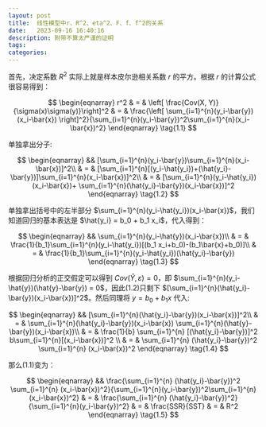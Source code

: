 ```yaml
---
layout: post
title:  线性模型中r、R^2、eta^2、F、f、f^2的关系
date:   2023-09-16 16:40:16
description: 附带不算太严谨的证明
tags: 
categories: 
---
```


首先，决定系数 $R^2$ 实际上就是样本皮尔逊相关系数 $r$ 的平方。根据 $r$ 的计算公式很容易得到：

$$
\begin{eqnarray}
r^2 & = & \left[ \frac{Cov(X, Y)}{\sigma(x)\sigma(y)}\right]^2
& = & \frac{\left[ \sum_{i=1}^{n}(y_i-\bar{y})(x_i-\bar{x}) \right]^2}{\sum_{i=1}^{n}(y_i-\bar{y})^2\sum_{i=1}^{n}(x_i-\bar{x})^2} 
\end{eqnarray}
\tag{1.1}
$$

单独拿出分子:

$$
\begin{eqnarray}
&& [\sum_{i=1}^{n}(y_i-\bar{y})\sum_{i=1}^{n}(x_i-\bar{x})]^2\\
& = & [\sum_{i=1}^{n}[(y_i-\hat{y_i})+(\hat{y_i}-\bar{y})]\sum_{i=1}^{n}(x_i-\bar{x})]^2\\
& = & [\sum_{i=1}^{n}(y_i-\hat{y_i})(x_i-\bar{x})+ \sum_{i=1}^{n}(\hat{y_i}-\bar{y})(x_i-\bar{x})]^2
\end{eqnarray}
\tag{1.2}
$$

单独拿出括号中的左半部分 $\sum_{i=1}^{n}(y_i-\hat{y_i})(x_i-\bar{x})$，我们知道回归的基本表达是 $\hat{y_i} = b_0 + b_1 x_i$，代入得到：

$$
\begin{eqnarray}
&& \sum_{i=1}^{n}(y_i-\hat{y})(x_i-\bar{x})\\
& = & \frac{1}{b_1}\sum_{i=1}^{n}(y_i-\hat{y_i})[(b_1 x_i+b_0)-(b_1\bar{x}+b_0)]\\
& = & \frac{1}{b_1}\sum_{i=1}^{n}(y_i-\hat{y_i})(\hat{y_i}-\bar{y})
\end{eqnarray}
\tag{1.3}
$$

根据回归分析的正交假定可以得到 $Cov(\hat{Y},\varepsilon) = 0$，即 $\sum_{i=1}^{n}(y_i-\hat{y})(\hat{y}-\bar{y}) = 0$，因此(1.2)只剩下 $[\sum_{i=1}^{n}(\hat{y_i}-\bar{y})(x_i-\bar{x})]^2$。然后同理将 $y = b_0 + b_1x$ 代入:

$$
\begin{eqnarray}
&& [\sum_{i=1}^{n}(\hat{y_i}-\bar{y})(x_i-\bar{x})]^2\\
& = & \sum_{i=1}^{n}(\hat{y_i}-\bar{y})(x_i-\bar{x}) \sum_{i=1}^{n}(\hat{y}-\bar{y})(x_i-\bar{x})\\
& = & \frac{1}{b} \sum_{i=1}^{n} [(\hat{y_i}-\bar{y})]^2 b\sum_{i=1}^{n}[(x_i-\bar{x})]^2 \\
& = & \sum_{i=1}^{n} (\hat{y_i}-\bar{y})^2 \sum_{i=1}^{n} (x_i-\bar{x})^2
\end{eqnarray}
\tag{1.4}
$$

那么(1.1)变为：

$$
\begin{eqnarray}
&& \frac{\sum_{i=1}^{n} (\hat{y_i}-\bar{y})^2 \sum_{i=1}^{n} (x_i-\bar{x})^2}{\sum_{i=1}^{n}(y_i-\bar{y})^2\sum_{i=1}^{n}(x_i-\bar{x})^2}
& = & \frac{\sum_{i=1}^{n} (\hat{y_i}-\bar{y})^2}{\sum_{i=1}^{n}(y_i-\bar{y})^2}
& = & \frac{SSR}{SST}
& = & R^2
\end{eqnarray}
\tag{1.5}
$$

